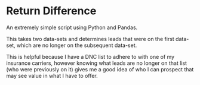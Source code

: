 # Return Difference

An extremely simple script using Python and Pandas.

This takes two data-sets and determines leads that were on the first data-set, which are no longer on the subsequent data-set.

This is helpful because I have a DNC list to adhere to with one of my insurance carriers, however knowing what leads are no longer on that list (who were previously on it) gives me a good idea of who I can prospect that may see value in what I have to offer.
